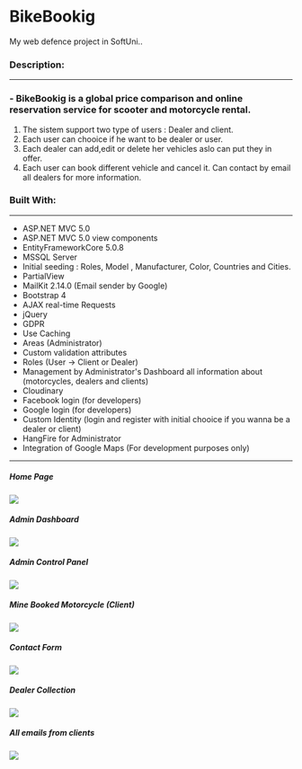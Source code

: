<h1>BikeBookig</h1>
My web defence project in SoftUni..



<h3>Description:</h3>
<hr/>
 <h3>- BikeBookig is a global price comparison and online reservation service for scooter and motorcycle rental. </h3>
 <ol>
<li> The sistem support two type of users : Dealer and client.</li>
<li> Each user can chooice if he want to be dealer or user.</li>
<li> Each dealer can add,edit or delete her vehicles aslo can put they in offer.</li>
<li> Each user can book different vehicle and cancel it. Can contact by email all dealers for more information.</li>
</ol>




<h3>  Built With:</h3> 
<hr/>
<ul>
<li>  ASP.NET MVC 5.0</li>
<li>  ASP.NET MVC 5.0 view components</li>
<li>  EntityFrameworkCore 5.0.8</li>
<li>  MSSQL Server</li>
<li>  Initial seeding : Roles, Model , Manufacturer, Color, Countries and Cities.</li>
<li>  PartialView</li>
<li>  MailKit 2.14.0 (Email sender by Google)</li>
<li>  Bootstrap 4</li>
<li>  AJAX real-time Requests</li>
<li>  jQuery </li>
<li>  GDPR</li>
<li>  Use Caching</li>
<li>  Areas (Administrator)</li>
<li>  Custom validation attributes</li>
<li>  Roles (User -> Client or Dealer)</li>
<li>  Management by Administrator's Dashboard all information about (motorcycles, dealers and clients)</li>
<li>  Cloudinary</li>
<li>  Facebook login (for developers)</li>
<li>  Google login (for developers)</li>
<li>  Custom Identity (login and register with initial chooice if you wanna be a dealer or client)</li>
<li>  HangFire for Administrator</li>
<li>  Integration of Google Maps (For development purposes only)</li>
</ul>

<hr/>

<h5>Home Page</h5>
<img src="https://github.com/VelinovAngel/My-ASP.Net-Core-Web-Project/blob/71883283f51c12888c196bb2ae6cc07e830013ad/Imeges/Home%20Page.jpg"/>

<h5>Admin Dashboard</h5>
<img src="https://github.com/VelinovAngel/My-ASP.Net-Core-Web-Project/blob/da9b4845ab76df94ea1c4b139172772526091949/Imeges/Admin%20Dashboard.jpg"/>

<h5>Admin Control Panel</h5>
<img src="https://github.com/VelinovAngel/My-ASP.Net-Core-Web-Project/blob/da9b4845ab76df94ea1c4b139172772526091949/Imeges/Admin%20control%20panel.jpg"/>


<h5>Mine Booked Motorcycle (Client)</h5>
<img src="https://github.com/VelinovAngel/My-ASP.Net-Core-Web-Project/blob/da9b4845ab76df94ea1c4b139172772526091949/Imeges/Booked%20Motorcycle.jpg"/>

<h5>Contact Form</h5>
<img src="https://github.com/VelinovAngel/My-ASP.Net-Core-Web-Project/blob/da9b4845ab76df94ea1c4b139172772526091949/Imeges/Contact%20Form.jpg"/>


<h5>Dealer Collection</h5>
<img src="https://github.com/VelinovAngel/My-ASP.Net-Core-Web-Project/blob/da9b4845ab76df94ea1c4b139172772526091949/Imeges/Dealer%20Collection.jpg"/>

<h5>All emails from clients</h5>
<img src="https://github.com/VelinovAngel/My-ASP.Net-Core-Web-Project/blob/da9b4845ab76df94ea1c4b139172772526091949/Imeges/Messagges.jpg"/>




